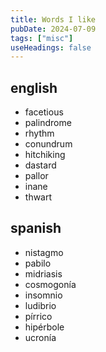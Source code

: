 ```yaml
---
title: Words I like
pubDate: 2024-07-09
tags: ["misc"]
useHeadings: false
---
```


## english
- facetious
- palindrome
- rhythm
- conundrum
- hitchiking
- dastard
- pallor
- inane
- thwart

## spanish
- nistagmo
- pabilo
- midriasis
- cosmogonía
- insomnio
- ludibrio
- pírrico
- hipérbole
- ucronía